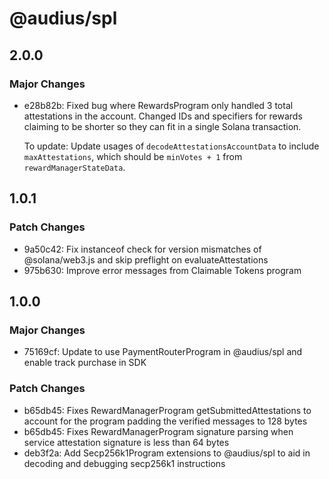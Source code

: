 # @audius/spl

## 2.0.0

### Major Changes

- e28b82b: Fixed bug where RewardsProgram only handled 3 total attestations in the account.
  Changed IDs and specifiers for rewards claiming to be shorter so they can fit in a single Solana transaction.

  To update: Update usages of `decodeAttestationsAccountData` to include `maxAttestations`, which should be `minVotes + 1` from `rewardManagerStateData`.

## 1.0.1

### Patch Changes

- 9a50c42: Fix instanceof check for version mismatches of @solana/web3.js and skip preflight on evaluateAttestations
- 975b630: Improve error messages from Claimable Tokens program

## 1.0.0

### Major Changes

- 75169cf: Update to use PaymentRouterProgram in @audius/spl and enable track purchase in SDK

### Patch Changes

- b65db45: Fixes RewardManagerProgram getSubmittedAttestations to account for the program padding the verified messages to 128 bytes
- b65db45: Fixes RewardManagerProgram signature parsing when service attestation signature is less than 64 bytes
- deb3f2a: Add Secp256k1Program extensions to @audius/spl to aid in decoding and debugging secp256k1 instructions
